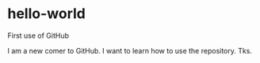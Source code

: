 # hello-world
First use of GitHub

I am a new comer to GitHub. I want to learn how to use the repository. Tks.
